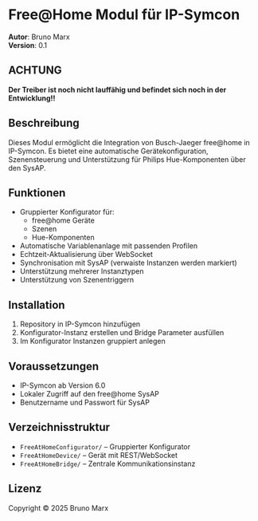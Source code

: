 # Free@Home Modul für IP-Symcon

**Autor**: Bruno Marx  
**Version**: 0.1

## ACHTUNG 

**Der Treiber ist noch nicht lauffähig und befindet sich noch in der Entwicklung!!**


## Beschreibung

Dieses Modul ermöglicht die Integration von Busch-Jaeger free@home in IP-Symcon. Es bietet eine automatische Gerätekonfiguration, Szenensteuerung und Unterstützung für Philips Hue-Komponenten über den SysAP.


## Funktionen

- Gruppierter Konfigurator für:
  - free@home Geräte
  - Szenen
  - Hue-Komponenten
- Automatische Variablenanlage mit passenden Profilen
- Echtzeit-Aktualisierung über WebSocket
- Synchronisation mit SysAP (verwaiste Instanzen werden markiert)
- Unterstützung mehrerer Instanztypen
- Unterstützung von Szenentriggern

## Installation

1. Repository in IP-Symcon hinzufügen
2. Konfigurator-Instanz erstellen und Bridge Parameter ausfüllen
3. Im Konfigurator Instanzen gruppiert anlegen

## Voraussetzungen

- IP-Symcon ab Version 6.0
- Lokaler Zugriff auf den free@home SysAP
- Benutzername und Passwort für SysAP

## Verzeichnisstruktur

- `FreeAtHomeConfigurator/` – Gruppierter Konfigurator
- `FreeAtHomeDevice/` – Gerät mit REST/WebSocket
- `FreeAtHomeBridge/` – Zentrale Kommunikationsinstanz

## Lizenz

Copyright © 2025 Bruno Marx

